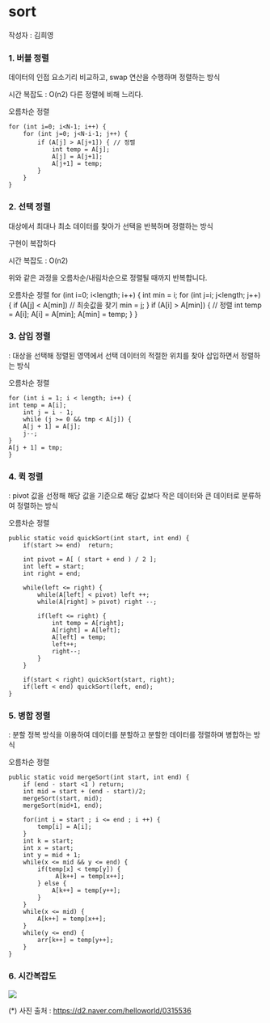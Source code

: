 # sort
작성자 : 김희영

### 1. 버블 정렬


데이터의 인접 요소기리 비교하고, swap 연산을 수행하며 정렬하는 방식

시간 복잡도 : O(n2) 다른 정렬에 비해 느리다.




 오름차순 정렬
    
    for (int i=0; i<N-1; i++) {
        for (int j=0; j<N-i-1; j++) { 
    	    if (A[j] > A[j+1]) { // 정렬
             	int temp = A[j];
                A[j] = A[j+1];
                A[j+1] = temp;
            }
        }
    }





### 2. 선택 정렬


대상에서 최대나 최소 데이터를 찾아가 선택을 반복하며 정렬하는 방식

구현이 복잡하다

시간 복잡도 : O(n2)

위와 같은 과정을 오름차순/내림차순으로 정렬될 때까지 반복합니다.


오름차순 정렬
for (int i=0; i<length; i++) {
	int min = i;
    for (int j=i; j<length; j++) {
    	if (A[j] < A[min])  // 최솟값을 찾기
        	min = j;
    }
    if (A[i] > A[min]) { // 정렬
    	int temp = A[i];
        A[i] = A[min];
        A[min] = temp;
   	}
}





### 3. 삽입 정렬


: 대상을 선택해 정렬된 영역에서 선택 데이터의 적절한 위치를 찾아 삽입하면서 정렬하는 방식

오름차순 정렬

    for (int i = 1; i < length; i++) {
	int temp = A[i];
        int j = i - 1;
        while (j >= 0 && tmp < A[j]) {
 		A[j + 1] = A[j];
		j--;
	}
	A[j + 1] = tmp;
    }






### 4. 퀵 정렬


: pivot 값을 선정해 해당 값을 기준으로 해당 값보다 작은 데이터와 큰 데이터로 분류하여 정렬하는 방식

오름차순 정렬

    public static void quickSort(int start, int end) {
        if(start >= end)  return; 

        int pivot = A[ ( start + end ) / 2 ];
        int left = start;
        int right = end;

        while(left <= right) {
            while(A[left] < pivot) left ++;
            while(A[right] > pivot) right --;

            if(left <= right) {
                int temp = A[right];
                A[right] = A[left];
                A[left] = temp;
                left++;
                right--;
            }
        }

        if(start < right) quickSort(start, right);
        if(left < end) quickSort(left, end);
    }






### 5. 병합 정렬


: 분할 정복 방식을 이용하여 데이터를 분할하고 분할한 데이터를 정렬하며 병합하는 방식

오름차순 정렬

    public static void mergeSort(int start, int end) {
        if (end - start <1 ) return;
        int mid = start + (end - start)/2;
        mergeSort(start, mid);
        mergeSort(mid+1, end);
	
        for(int i = start ; i <= end ; i ++) {
            temp[i] = A[i];
        }
        int k = start;
        int x = start;
        int y = mid + 1;
        while(x <= mid && y <= end) {
            if(temp[x] < temp[y]) {
                 A[k++] = temp[x++];
            } else {
                A[k++] = temp[y++];
            }
        }
        while(x <= mid) {
            A[k++] = temp[x++];
        }
        while(y <= end) {
            arr[k++] = temp[y++];
        }
    }

### 6. 시간복잡도
![](https://velog.velcdn.com/images/hyong/post/209e1b75-e906-462f-8401-3619ae2fb02c/image.png)

(*) 사진 출처 : https://d2.naver.com/helloworld/0315536

